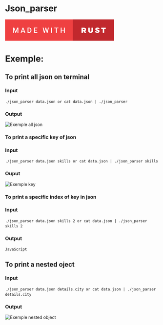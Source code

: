 # Json_parser

[![forthebadge](./assests/images/made-with-rust.svg)](https://forthebadge.com)

# Exemple: 

## To print all json on terminal

### Input
```./json_parser data.json or cat data.json | ./json_parser```
### Output
![Exemple all json](./assests/images/all_json.png)

### To print a specific key of json

### Input
```./json_parser data.json skills or cat data.json | ./json_parser skills```
### Ouput
![Exemple key](./assests/images/key_json.png)

### To print a specific index of key in json

### Input 
```./json_parser data.json skills 2 or cat data.json | ./json_parser skills 2```
### Output
```JavaScript```

## To print a nested oject

### Input 
```./json_parser data.json details.city or cat data.json | ./json_parser details.city```
### Output
![Exemple nested object](./assests/images/nested_object_json.png)